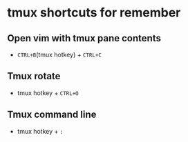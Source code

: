 # tmux shortcuts for remember

## Open vim with tmux pane contents

- `CTRL+B`(tmux hotkey) + `CTRL+C`


## Tmux rotate

- tmux hotkey + `CTRL+O`

## Tmux command line

- tmux hotkey + `:`


